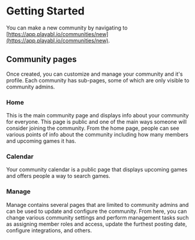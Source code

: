 # Getting Started

You can make a new community by navigating to [https://app.playabl.io/communities/new](https://app.playabl.io/communities/new).

## Community pages

Once created, you can customize and manage your community and it's profile. Each community has sub-pages, some of which are only visible to community admins.

### Home

This is the main community page and displays info about your community for everyone. This page is public and one of the main ways someone will consider joining the community. From the home page, people can see various points of info about the community including how many members and upcoming games it has.

### Calendar

Your community calendar is a public page that displays upcoming games and offers people a way to search games.

### Manage

Manage contains several pages that are limited to community admins and can be used to update and configure the community. From here, you can change various community settings and perform management tasks such as assigning member roles and access, update the furthest posting date, configure integrations, and others.
